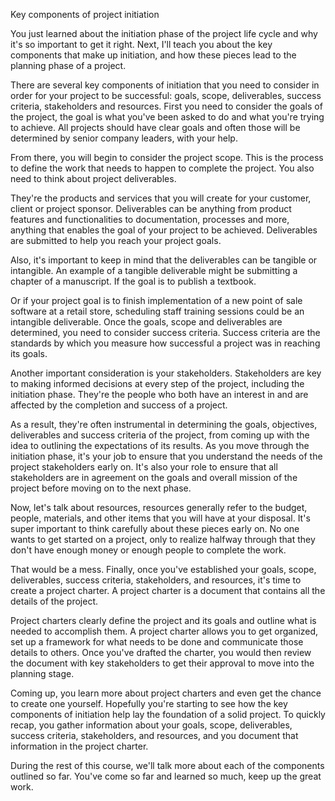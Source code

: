 Key components of project initiation


 You just learned about the initiation phase of the project life cycle and why it's so important to get it right. Next, I'll teach you about the key components that make up
 initiation, and how these pieces lead to the planning phase of a project.
 
 There are several key components of initiation that you need to consider in order for your project to be successful: goals, scope, deliverables, success criteria, stakeholders
 and resources. First you need to consider the goals of the project, the goal is what you've been asked to do and what you're trying to achieve. All projects should have clear 
 goals and often those will be determined by senior company leaders, with your help.
 
 From there, you will begin to consider the project scope. This is the process to define the work that needs to happen to complete the project. You also need to think about
 project deliverables.
 
 They're the products and services that you will create for your customer, client or project sponsor. Deliverables can be anything from product features and functionalities to
 documentation, processes and more, anything that enables the goal of your project to be achieved. Deliverables are submitted to help you reach your project goals.
 
 Also, it's important to keep in mind that the deliverables can be tangible or intangible. An example of a tangible deliverable might be submitting a chapter of a manuscript.
 If the goal is to publish a textbook.
 
 Or if your project goal is to finish implementation of a new point of sale software at a retail store, scheduling staff training sessions could be an intangible deliverable.
 Once the goals, scope and deliverables are determined, you need to consider success criteria. Success criteria are the standards by which you measure how successful a project
 was in reaching its goals. 
 
 Another important consideration is your stakeholders. Stakeholders are key to making informed decisions at every step of the project, including the initiation phase. They're 
 the people who both have an interest in and are affected by the completion and success of a project. 
 
 As a result, they're often instrumental in determining the goals, objectives, deliverables and success criteria of the project, from coming up with the idea to outlining the
 expectations of its results. As you move through the initiation phase, it's your job to ensure that you understand the needs of the project stakeholders early on. It's also
 your role to ensure that all stakeholders are in agreement on the goals and overall mission of the project before moving on to the next phase. 
 
 Now, let's talk about resources, resources generally refer to the budget, people, materials, and other items that you will have at your disposal. It's super important to think
 carefully about these pieces early on. No one wants to get started on a project, only to realize halfway through that they don't have enough money or enough people to complete 
 the work. 
 
 That would be a mess. Finally, once you've established your goals, scope, deliverables, success criteria, stakeholders, and resources, it's time to create a project charter.
 A project charter is a document that contains all the details of the project.
 
 Project charters clearly define the project and its goals and outline what is needed to accomplish them. A project charter allows you to get organized, set up a framework
 for what needs to be done and communicate those details to others. Once you've drafted the charter, you would then review the document with key stakeholders to get their
 approval to move into the planning stage. 
 
 Coming up, you learn more about project charters and even get the chance to create one yourself. Hopefully you're starting to see how the key components of initiation help 
 lay the foundation of a solid project. To quickly recap, you gather information about your goals, scope, deliverables, success criteria, stakeholders, and resources, and you 
 document that information in the project charter.
 
 During the rest of this course, we'll talk more about each of the components outlined so far. You've come so far and learned so much, keep up the great work.
